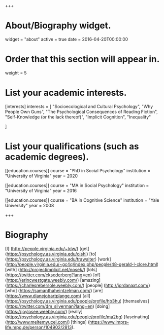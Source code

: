 +++
# About/Biography widget.
widget = "about"
active = true
date = 2016-04-20T00:00:00

# Order that this section will appear in.
weight = 5

# List your academic interests.
[interests]
  interests = [
    "Socioecological and Cultural Psychology",
    "Why People Own Guns",
    "The Psychological Consequences of Reading Fiction",
    "Self-Knowledge (or the lack thereof)",
    "Implicit Cognition",
    "Inequality"
    
  ]

# List your qualifications (such as academic degrees).
[[education.courses]]
  course = "PhD in Social Psychology"
  institution = "University of Virginia"
  year = 2020

[[education.courses]]
  course = "MA in Social Psychology"
  institution = "University of Virginia"
  year = 2016

[[education.courses]]
  course = "BA in Cognitive Science"
  institution = "Yale University"
  year = 2008

 
+++

# Biography

[I] (http://people.virginia.edu/~tdw/) [get] (https://psychology.as.virginia.edu/oishi) [to] (https://psychology.as.virginia.edu/trawalter) [work] (http://people.virginia.edu/~gc4q/index.php/people/48-gerald-l-clore.html) [with] (http://projectimplicit.net/nosek/) [lots] (https://twitter.com/cksoderberg?lang=en) [of] (https://erincwestgate.weebly.com/) [amazing] (https://charlesrebersole.weebly.com/) [people] (http://jordanaxt.com/) [who] (https://samanthaheintzelman.com/) [are] (https://www.dianejobartplange.com) [all] (https://psychology.as.virginia.edu/people/profile/hb3hu) [themselves] (https://twitter.com/dm_silverman?lang=en) [doing] (https://joylosee.weebly.com/) [really] (https://psychology.as.virginia.edu/people/profile/ma2bg) [fascinating] (http://www.meltemyucel.com/) [things] (https://www.imprs-life.mpg.de/person/104902/2813). 
